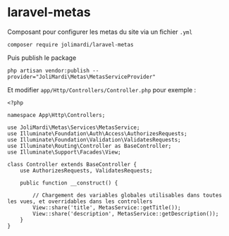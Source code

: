# laravel-metas

Composant pour configurer les metas du site via un fichier `.yml`

```
composer require jolimardi/laravel-metas
```

Puis publish le package 

```
php artisan vendor:publish --provider="JoliMardi\Metas\MetasServiceProvider"
```

Et modifier `app/Http/Controllers/Controller.php` pour exemple : 

```
<?php

namespace App\Http\Controllers;

use JoliMardi\Metas\Services\MetasService;
use Illuminate\Foundation\Auth\Access\AuthorizesRequests;
use Illuminate\Foundation\Validation\ValidatesRequests;
use Illuminate\Routing\Controller as BaseController;
use Illuminate\Support\Facades\View;

class Controller extends BaseController {
    use AuthorizesRequests, ValidatesRequests;

    public function __construct() {

        // Chargement des variables globales utilisables dans toutes les vues, et overridables dans les controllers
        View::share('title', MetasService::getTitle());
        View::share('description', MetasService::getDescription());
    }
}
``` 
